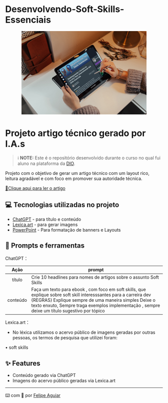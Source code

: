 # Desenvolvendo-Soft-Skills-Essenciais


<p align="center">
  <img 
    src="https://github.com/nicolasteix/Desenvolvendo-Soft-Skills-Essenciais/blob/43cdebeace1fdff4415f9fa993d0d2fcecf5a19d/Samsung%20Tablet%20Mockup.jpg"
    width="400"  
  />
</p>

# Projeto artigo técnico gerado por I.A.s


 > ℹ️ **NOTE:** Este é o repositório desenvolvido durante o curso no qual fui aluno na plataforma da [DIO](https://dio.me).


Projeto com o objetivo de gerar um artigo técnico com um layout rico, leitura agradável e com foco em promover sua autoridade técnica.

<a href="https://digitalinnovation.one/artigos/desbloqueando-o-sucesso-na-carreira-tech-desenvolvendo-soft-skills-essenciais" title="View PDF now"> 📕Clique aqui para ler o artigo</a>

## 💻 Tecnologias utilizadas no projeto

- [ChatGPT](https://chat.openai.com/) - para título e conteúdo
- [Lexica.art](https://lexica.art/) - para gerar imagens
- [PowerPoint](https://www.microsoft.com/en/microsoft-365/powerpoint) - Para formatação de banners e Layouts

## 📄 Prompts e ferramentas


ChatGPT：

|   Ação   | prompt                                                                                                                                                                                                                                                                         |
| :------: | ------------------------------------------------------------------------------------------------------------------------------------------------------------------------------------------------------------------------------------------------------------------------------ |
|  título  | Crie 10 headlines para nomes de artigos sobre o assunto Soft Skills                                                                                                                                                                                                    |
| conteúdo | Faça um texto para ebook , com foco em soft skills, que explique sobre soft skill interesssantes para a carreira dev {REGRAS} Explique sempre de uma maneira simples Deixe o texto enxuto, Sempre traga exemplos implementação , sempre deixe um título sugestivo por tópico |


Lexica.art：

- No léxica utilizamos o acervo público de imagens geradas por outras pessoas, os termos de pesquisa que utilizei foram:

• soft skills



## ✨ Features

- Conteúdo gerado via ChatGPT
- Imagens do acervo público geradas via Lexica.art




---

⌨️ com 💜 por [Felipe Aguiar](https://github.com/felipeAguiarCode)
